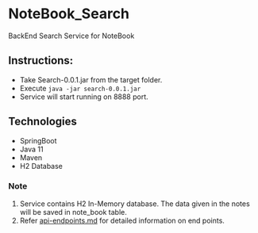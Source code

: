 # NoteBook_Search
BackEnd Search Service for NoteBook

## Instructions:
* Take Search-0.0.1.jar from the target folder.
* Execute `java -jar search-0.0.1.jar` 
* Service will start running on 8888 port.

## Technologies
* SpringBoot
* Java 11
* Maven
* H2 Database

### Note
1. Service contains H2 In-Memory database. The data given in the notes will be saved in note_book table.
2. Refer [api-endpoints.md](https://github.com/SudheerKumarKancharla/NoteBook_Search/blob/main/api-endpoints.md) for detailed information on end points.

